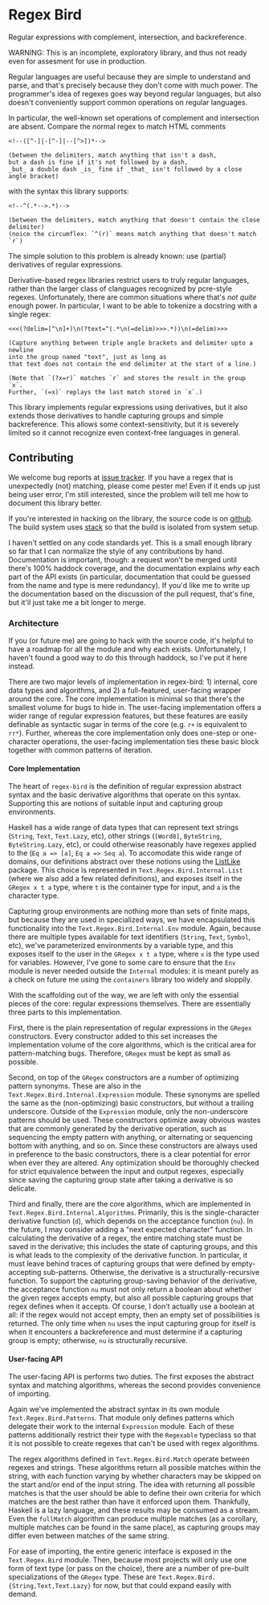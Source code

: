 # Regex Bird

Regular expressions with complement, intersection, and backreference.

WARNING: This is an incomplete, exploratory library, and thus not ready even for assesment for use in production.

Regular languages are useful because they are simple to understand and parse, and that's precisely because they don't come with much power.
The programmer's idea of regexes goes way beyond regular languages, but also doesn't conveniently support common operations on regular languages.

In particular, the well-known set operations of complement and intersection are absent.
Compare the normal regex to match HTML comments
```
<!--([^-]|-[^-]|--[^>])*-->

(between the delimiters, match anything that isn't a dash,
but a dash is fine if it's not followed by a dash,
_but_ a double dash _is_ fine if _that_ isn't followed by a close angle bracket)
```
with the syntax this library supports:
```
<!--^(.*-->.*)-->

(between the delimiters, match anything that doesn't contain the close delimiter)
(noice the circumflex: `^(r)` means match anything that doesn't match `r`)
```
The simple solution to this problem is already known: use (partial) derivatives of regular expressions.

Derivative-based regex libraries restrict users to truly regular languages, rather than the larger class of clanguages recognized by pcre-style regexes.
Unfortunately, there are common situations where that's _not quite_ enough power.
In particular, I want to be able to tokenize a docstring with a single regex:
```
<<<(?delim=[^\n]+)\n(?text=^(.*\n(=delim)>>>.*))\n(=delim)>>>

(Capture anything between triple angle brackets and delimiter upto a newline
into the group named "text", just as long as
that text does not contain the end delimiter at the start of a line.)

(Note that `(?x=r)` matches `r` and stores the result in the group `x`.
Further, `(=x)` replays the last match stored in `x`.)
```

This library implements regular expressions using derivatives, but it also extends those derivatives to handle capturing groups and simple backreference.
This allows some context-sensitivity, but it is severely limited so it cannot recognize even context-free languages in general.





## Contributing

We welcome bug reports at [issue tracker](https://github.com/Zankoku-Okuno/regex-bird/issues).
If you have a regex that is unexpectedly (not) matching, please come pester me!
Even if it ends up just being user error, I'm still interested, since the problem will tell me how to document this library better.

If you're interested in hacking on the library, the source code is on [github](https://github.com/Zankoku-Okuno/regex-bird).
The build system uses [stack](https://docs.haskellstack.org/en/stable/README/) so that the build is isolated from system setup.

I haven't settled on any code standards yet.
This is a small enough library so far that I can normalize the style of any contributions by hand.
Documentation is important, though: a request won't be merged until there's 100% haddock coverage, and the documentation explains _why_ each part of the API exists (in particular, documentation that could be guessed from the name and type is mere redundancy).
If you'd like me to write up the documentation based on the discussion of the pull request, that's fine, but it'll just take me a bit longer to merge.


### Architecture

If you (or future me) are going to hack with the source code, it's helpful to have a roadmap for all the module and why each exists.
Unfortunately, I haven't found a good way to do this through haddock, so I've put it here instead.

There are two major levels of implementation in regex-bird: 1) internal, core data types and algorithms, and 2) a full-featured, user-facing wrapper around the core.
The core implementation is minimal so that there's the smallest volume for bugs to hide in.
The user-facing implementation offers a wider range of regular expression features, but these features are easily definable as syntactic sugar in terms of the core (e.g. `r+` is equivalent to `rr*`).
Further, whereas the core implementation only does one-step or one-character operations,
the user-facing implementation ties these basic block together with common patterns of iteration.

#### Core Implementation

The heart of `regex-bird` is the definition of regular expression abstract syntax and the basic derivative algorithms that operate on this syntax.
Supporting this are notions of suitable input and capturing group environments.

Haskell has a wide range of data types that can represent text strings (`String`, `Text`, `Text.Lazy`, etc), other strings (`[Word8]`, `ByteString`, `ByteString.Lazy`, etc), or could otherwise reasonably have regexes applied to the (`Eq a => [a]`, `Eq a => Seq a`).
To accomodate this wide range of domains, our definitions abstract over these notions using the [ListLike](http://hackage.haskell.org/package/ListLike) package.
This choice is represented in `Text.Regex.Bird.Internal.List` (where we also add a few related definitions), and exposes itself in the `GRegex x t a` type, where `t` is the container type for input, and `a` is the character type.

Capturing group environments are nothing more than sets of finite maps, but because they are used in specialized ways, we have encapsulated this functionality into the `Text.Regex.Bird.Internal.Env` module.
Again, because there are multiple types available for text identifiers (`String`, `Text`, `Symbol`, etc), we've parameterized environments by a variable type, and this exposes itself to the user in the `GRegex x t a` type, where `x` is the type used for variables.
However, I've gone to some care to ensure that the `Env` module is never needed outside the `Internal` modules: it is meant purely as a check on future me using the `containers` library too widely and sloppily.

With the scaffolding out of the way, we are left with only the essential pieces of the core: regular expressions themselves.
There are essentially three parts to this implementation.

First, there is the plain representation of regular expressions in the `GRegex` constructors.
Every constructor added to this set increases the implementation volume of the core algorithms, which is the critical area for pattern-matching bugs.
Therefore, `GRegex` must be kept as small as possible.

Second, on top of the `GRegex` constructors are a number of optimizing pattern synonyms.
These are also in the `Text.Regex.Bird.Internal.Expression` module.
These synonyms are spelled the same as the (non-optimizing) basic constructors, but without a trailing underscore.
Outside of the `Expression` module, only the non-underscore patterns should be used.
These constructors optimize away obvious wastes that are commonly generated by the derivative operation, such as sequencing the empty pattern with anything, or alternating or sequencing bottom with anything, and so on.
Since these constructors are always used in preference to the basic constructors, there is a clear potential for error when ever they are altered.
Any optimization should be thoroughly checked for strict equivalence between the input and output regexes, especially since saving the capturing group state after taking a derivative is so delicate.

Third and finally, there are the core algorithms, which are implemented in `Text.Regex.Bird.Internal.Algorithms`.
Primarily, this is the single-character derivative function (`d`), which depends on the acceptance function (`nu`).
In the future, I may consider adding a "next expected character" function.
In calculating the derivative of a regex, the entire matching state must be saved in the derivative; this includes the state of capturing groups, and this is what leads to the complexity of the derivative function.
In particular, it must leave behind traces of capturing groups that were defined by empty-accepting sub-patterns.
Otherwise, the derivative is a structurally-recursive function.
To support the capturing group-saving behavior of the derivative, the acceptance function `nu` must not only return a boolean about whether the given regex accepts empty, but also all possible capturing groups that regex defines when it accepts.
Of course, I don't actually use a boolean at all: if the regex would not accept empty, then an empty set of possibilities is returned.
The only time when `nu` uses the input capturing group for itself is when it encounters a backreference and must determine if a capturing group is empty; otherwise, `nu` is structurally recursive.

#### User-facing API

The user-facing API is performs two duties.
The first exposes the abstract syntax and matching algorithms, whereas the second provides convenience of importing.

Again we've implemented the abstract syntax in its own module `Text.Regex.Bird.Patterns`.
That module only defines patterns which delegate their work to the internal `Expression` module.
Each of these patterns additionally restrict their type with the `Regexable` typeclass so that it is not possible to create regexes that can't be used with regex algorithms.

The regex algorithms defined in `Text.Regex.Bird.Match` operate between regexes and strings.
These algorithms return all possible matches within the string, with each function varying by whether characters may be skipped on the start and/or end of the input string.
The idea with returning all possible matches is that the user should be able to define their own criteria for which matches are the best rather than have it enforced upon them.
Thankfully, Haskell is a lazy language, and these results may be consumed as a stream.
Even the `fullMatch` algorithm can produce multiple matches (as a corollary, multiple matches can be found in the same place), as capturing groups may differ even between matches of the same string.

For ease of importing, the entire generic interface is exposed in the `Text.Regex.Bird` module.
Then, because most projects will only use one form of text type (or pass on the choice), there are a number of pre-built specializations of the `GRegex` type.
These are `Text.Regex.Bird.{String,Text,Text.Lazy}` for now, but that could expand easily with demand.
